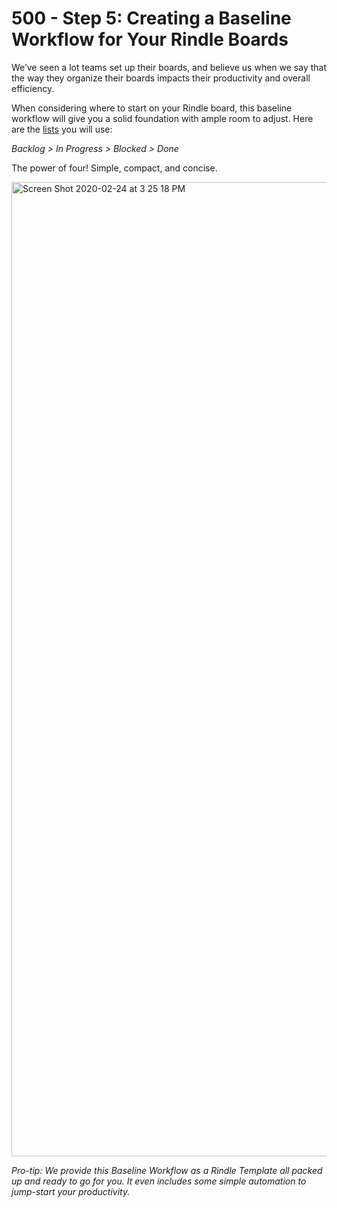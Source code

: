 # 500 - Step 5: Creating a Baseline Workflow for Your Rindle Boards

We’ve seen a lot teams set up their boards, and believe us when we say that the way they organize their boards impacts their productivity and overall efficiency.

When considering where to start on your Rindle board, this baseline workflow will give you a solid foundation with ample room to adjust. Here are the [lists](https://help.rindle.com/boards-and-lists/lists) you will use:

*Backlog > In Progress > Blocked > Done*
 
The power of four! Simple, compact, and concise.

<img width="1559" alt="Screen Shot 2020-02-24 at 3 25 18 PM" src="https://user-images.githubusercontent.com/1499433/187469360-70681cce-0c90-430a-ab98-c160b8567096.png">

*Pro-tip: We provide this Baseline Workflow as a Rindle Template all packed up and ready to go for you. It even includes some simple automation to jump-start your productivity.*
